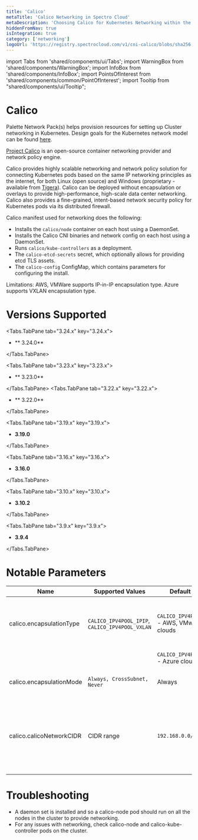 ```yaml
---
title: 'Calico'
metaTitle: 'Calico Networking in Spectro Cloud'
metaDescription: 'Choosing Calico for Kubernetes Networking within the Spectro Cloud console'
hiddenFromNav: true
isIntegration: true
category: ['networking']
logoUrl: 'https://registry.spectrocloud.com/v1/cni-calico/blobs/sha256:9a08103ccd797857a81b6ce55fa4f84a48bcb2bddfc7a4ff27878819c87e1e30?type=image/png'
---
```


import Tabs from 'shared/components/ui/Tabs';
import WarningBox from 'shared/components/WarningBox';
import InfoBox from 'shared/components/InfoBox';
import PointsOfInterest from 'shared/components/common/PointOfInterest';
import Tooltip from "shared/components/ui/Tooltip";


# Calico

Palette Network Pack(s) helps provision resources for setting up Cluster networking in Kubernetes. Design goals for the Kubernetes network model can be found [here](https://kubernetes.io/docs/concepts/cluster-administration/networking/#the-kubernetes-network-model).

[Project Calico](http://docs.projectcalico.org/) is an open-source container networking provider and network policy engine.

Calico provides highly scalable networking and network policy solution for connecting Kubernetes pods based on the same IP networking principles as the internet, for both Linux (open source) and Windows (proprietary - available from [Tigera](https://www.tigera.io/essentials/)). Calico can be deployed without encapsulation or overlays to provide high-performance, high-scale data center networking. Calico also provides a fine-grained, intent-based network security policy for Kubernetes pods via its distributed firewall.

Calico manifest used for networking does the following:

* Installs the `calico/node` container on each host using a DaemonSet.
* Installs the Calico CNI binaries and network config on each host using a DaemonSet.
* Runs `calico/kube-controllers` as a deployment.
* The `calico-etcd-secrets` secret, which optionally allows for providing etcd TLS assets.
* The `calico-config` ConfigMap, which contains parameters for configuring the install.

<WarningBox>
Limitations:
AWS, VMWare supports IP-in-IP encapsulation type.  
Azure supports VXLAN encapsulation type.
</WarningBox>

# Versions Supported

<Tabs>

<Tabs.TabPane tab="3.24.x" key="3.24.x">

* ** 3.24.0**

</Tabs.TabPane>

<Tabs.TabPane tab="3.23.x" key="3.23.x">

* ** 3.23.0**

</Tabs.TabPane>
<Tabs.TabPane tab="3.22.x" key="3.22.x">

* ** 3.22.0**

</Tabs.TabPane>

<Tabs.TabPane tab="3.19.x" key="3.19.x">

* **3.19.0**

</Tabs.TabPane>

<Tabs.TabPane tab="3.16.x" key="3.16.x">

* **3.16.0**

</Tabs.TabPane>

<Tabs.TabPane tab="3.10.x" key="3.10.x">

* **3.10.2**

</Tabs.TabPane>

<Tabs.TabPane tab="3.9.x" key="3.9.x">

* **3.9.4**

</Tabs.TabPane>

</Tabs>

# Notable Parameters

| Name | Supported Values | Default value | Description |
| --- | --- | --- | --- |
| calico.encapsulationType | `CALICO_IPV4POOL_IPIP`, `CALICO_IPV4POOL_VXLAN` | `CALICO_IPV4POOL_IPIP` - AWS, VMware clouds | The encapsulation type to be used for networking (depends on the cloud) |
| | | `CALICO_IPV4POOL_VXLAN` - Azure cloud | |
| calico.encapsulationMode | `Always, CrossSubnet, Never` | Always | The mode to use the IPv4 POOL created at start up |
| calico.calicoNetworkCIDR | CIDR range | `192.168.0.0/16` | CIDR range to be assigned for Pods. This range should match the `podCIDR` range specified in the Kubernetes layer |

# Troubleshooting

* A daemon set is installed and so a calico-node pod should run on all the nodes in the cluster to provide networking.
* For any issues with networking, check calico-node and calico-kube-controller pods on the cluster.
